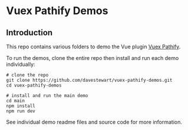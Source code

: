 # Vuex Pathify Demos

## Introduction

This repo contains various folders to demo the Vue plugin [Vuex Pathify](https://github.com/davestewart/vuex-pathify).

To run the demos, clone the entire repo then install and run each demo individually:

```shell
# clone the repo
git clone https://github.com/davestewart/vuex-pathify-demos.git
cd vuex-pathify-demos

# install and run the main demo
cd main
npm install
npm run dev
```

See individual demo readme files and source code for more information.
